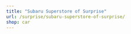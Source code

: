 ```yaml
---
title: "Subaru Superstore of Surprise"
url: /surprise/subaru-superstore-of-surprise/
shop: car
---
```

